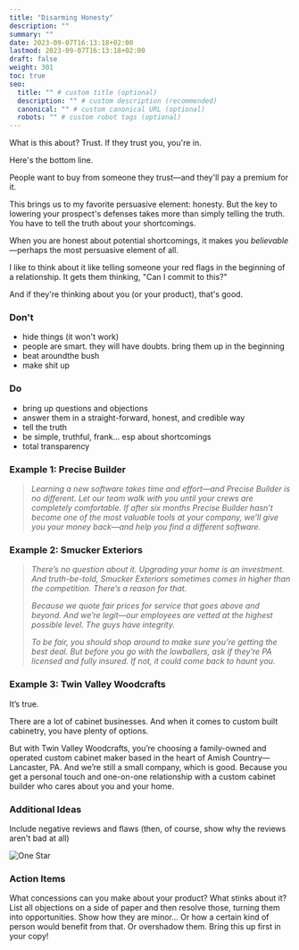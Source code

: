 ```yaml
---
title: "Disarming Honesty"
description: ""
summary: ""
date: 2023-09-07T16:13:18+02:00
lastmod: 2023-09-07T16:13:18+02:00
draft: false
weight: 301
toc: true
seo:
  title: "" # custom title (optional)
  description: "" # custom description (recommended)
  canonical: "" # custom canonical URL (optional)
  robots: "" # custom robot tags (optional)
---
```


What is this about? Trust. If they trust you, you're in.

Here's the bottom line.

People want to buy from someone they trust&mdash;and they'll pay a premium for it.

This brings us to my favorite persuasive element: honesty. But the key to lowering your prospect's defenses takes more than simply telling the truth. You have to tell the truth about your shortcomings.

When you are honest about potential shortcomings, it makes you *believable*&mdash;perhaps the most persuasive element of all.

I like to think about it like telling someone your red flags in the beginning of a relationship. It gets them thinking, "Can I commit to this?"

And if they're thinking about you (or your product), that's good.






### Don't
* hide things (it won't work)
* people are smart. they will have doubts. bring them up in the beginning
* beat aroundthe bush
* make shit up

### Do
* bring up questions and objections
* answer them in a straight-forward, honest, and credible way
* tell the truth
* be simple, truthful, frank... esp about shortcomings
* total transparency

### Example 1: Precise Builder

> *Learning a new software takes time and effort&mdash;and Precise Builder is no different. Let our team walk with you until your crews are completely comfortable. If after six months Precise Builder hasn’t become one of the most valuable tools at your company, we’ll give you your money back&mdash;and help you find a different software.*

### Example 2: Smucker Exteriors

> *There’s no question about it. Upgrading your home is an investment. And truth-be-told, Smucker Exteriors sometimes comes in higher than the competition. There’s a reason for that.*
>
> *Because we quote fair prices for service that goes above and beyond. And we’re legit&mdash;our employees are vetted at the highest possible level. The guys have integrity.‍*
>
> *To be fair, you should shop around to make sure you’re getting the best deal. But before you go with the lowballers, ask if they’re PA licensed and fully insured. If not, it could come back to haunt you.*

### Example 3: Twin Valley Woodcrafts

It’s true.

There are a lot of cabinet businesses. And when it comes to custom built cabinetry, you have plenty of options.

But with Twin Valley Woodcrafts, you’re choosing a family-owned and operated custom cabinet maker based in the heart of Amish Country&mdash;Lancaster, PA. And we’re still a small company, which is good. Because you get a personal touch and one-on-one relationship with a custom cabinet builder who cares about you and your home.

### Additional Ideas

Include negative reviews and flaws (then, of course, show why the reviews aren't bad at all)

![One Star](/images/one_star_review.jpg "One Star Review")

### Action Items

What concessions can you make about your product? What stinks about it? List all objections on a side of paper and then resolve those, turning them into opportunities. Show how they are minor... Or how a certain kind of person would benefit from that. Or overshadow them. Bring this up first in your copy!
